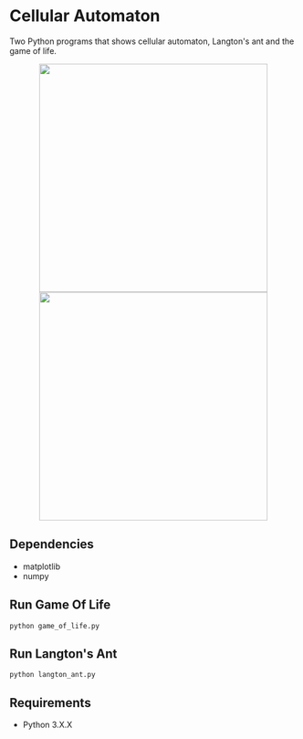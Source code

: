 # Cellular Automaton
Two Python programs that shows cellular automaton, Langton's ant and the game of life.

<p align="center">
  <img src="https://github.com/JimPavan/cellular-automaton/blob/master/screenshots/gof.gif" width="400"/>
  <img src="https://github.com/JimPavan/cellular-automaton/blob/master/screenshots/ant.gif" width="400"/>
</p>

## Dependencies
- matplotlib
- numpy

## Run Game Of Life
```
python game_of_life.py
```

## Run Langton's Ant
```
python langton_ant.py
```

## Requirements
- Python 3.X.X
